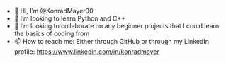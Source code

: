 - 👋 Hi, I’m @KonradMayer00
- 🌱 I’m looking to learn Python and C++
- 💞️ I’m looking to collaborate on any beginner projects that I could learn the basics of coding from
- 📫 How to reach me: Either through GitHub or through my LinkedIn profile: https://www.linkedin.com/in/konradmayer

<!---
KonradMayer00/KonradMayer00 is a ✨ special ✨ repository because its `README.md` (this file) appears on your GitHub profile.
You can click the Preview link to take a look at your changes.
--->
